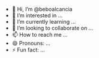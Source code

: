 - 👋 Hi, I’m @beboalcancia
- 👀 I’m interested in ...
- 🌱 I’m currently learning ...
- 💞️ I’m looking to collaborate on ...
- 📫 How to reach me ...
- 😄 Pronouns: ...
- ⚡ Fun fact: ...

<!---
beboalcancia/beboalcancia is a ✨ special ✨ repository because its `README.md` (this file) appears on your GitHub profile.
You can click the Preview link to take a look at your changes.
--->
